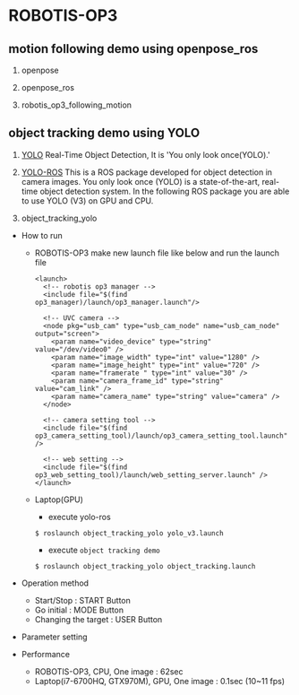 # ROBOTIS-OP3
## motion following demo using openpose_ros
1. openpose

2. openpose_ros

3. robotis_op3_following_motion

## object tracking demo using YOLO
1. [YOLO](https://pjreddie.com/darknet/yolo/)
  Real-Time Object Detection, It is 'You only look once(YOLO).'

2. [YOLO-ROS](https://github.com/leggedrobotics/darknet_ros)
  This is a ROS package developed for object detection in camera images. You only look once (YOLO) is a state-of-the-art, real-time object detection system. In the following ROS package you are able to use YOLO (V3) on GPU and CPU.

3. object_tracking_yolo
  - How to run
    - ROBOTIS-OP3
      make new launch file like below and run the launch file

      ```
      <launch>
        <!-- robotis op3 manager -->
        <include file="$(find op3_manager)/launch/op3_manager.launch"/>

        <!-- UVC camera -->
        <node pkg="usb_cam" type="usb_cam_node" name="usb_cam_node" output="screen">
          <param name="video_device" type="string" value="/dev/video0" />
          <param name="image_width" type="int" value="1280" />
          <param name="image_height" type="int" value="720" />
          <param name="framerate " type="int" value="30" />
          <param name="camera_frame_id" type="string" value="cam_link" />
          <param name="camera_name" type="string" value="camera" />
        </node>

        <!-- camera setting tool -->
        <include file="$(find op3_camera_setting_tool)/launch/op3_camera_setting_tool.launch" />

        <!-- web setting -->
        <include file="$(find op3_web_setting_tool)/launch/web_setting_server.launch" />
      </launch>

      ```
    - Laptop(GPU)
      - execute yolo-ros
      ```
      $ roslaunch object_tracking_yolo yolo_v3.launch
      ```
      - execute `object tracking demo`
      ```
      $ roslaunch object_tracking_yolo object_tracking.launch
      ```

  - Operation method
    - Start/Stop : START Button
    - Go initial : MODE Button
    - Changing the target : USER Button

  - Parameter setting
  - Performance
    - ROBOTIS-OP3, CPU, One image : 62sec
    - Laptop(i7-6700HQ, GTX970M), GPU, One image : 0.1sec (10~11 fps)

